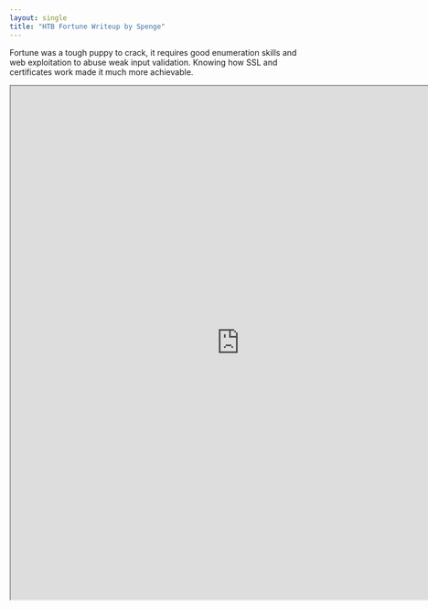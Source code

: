 ```yaml
---
layout: single
title: "HTB Fortune Writeup by Spenge"
---
```

Fortune was a tough puppy to crack, it requires good enumeration skills and web exploitation to abuse weak input validation. Knowing how SSL and certificates work made it much more achievable. 

[separator]: <> ()

<iframe src='https://spenge.pw/fortune-hackthebox-write-up/index.html' width="800" height="900" style="background: #FFFFFF" ></iframe>
